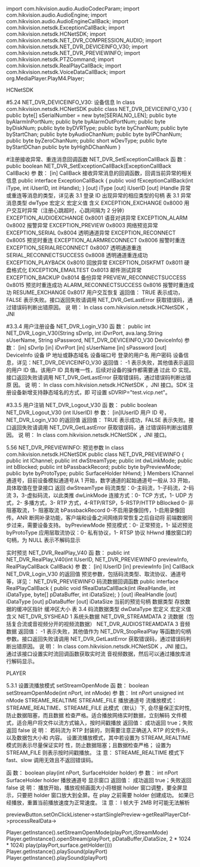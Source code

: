 import com.hikvision.audio.AudioCodecParam;
import com.hikvision.audio.AudioEngine;
import com.hikvision.audio.AudioEngineCallBack;
import com.hikvision.netsdk.ExceptionCallBack;
import com.hikvision.netsdk.HCNetSDK;
import com.hikvision.netsdk.NET_DVR_COMPRESSION_AUDIO;
import com.hikvision.netsdk.NET_DVR_DEVICEINFO_V30;
import com.hikvision.netsdk.NET_DVR_PREVIEWINFO;
import com.hikvision.netsdk.PTZCommand;
import com.hikvision.netsdk.RealPlayCallBack;
import com.hikvision.netsdk.VoiceDataCallBack;
import org.MediaPlayer.PlayM4.Player;


HCNetSDK

#5.24 NET_DVR_DEVICEINFO_V30: 设备信息
In class com.hikvision.netsdk.HCNetSDK
public class NET_DVR_DEVICEINFO_V30
{
public byte[] sSerialNumber = new byte[SERIALNO_LEN];
public byte byAlarmInPortNum;
public byte byAlarmOutPortNum;
public byte byDiskNum;
public byte byDVRType;
public byte byChanNum;
public byte byStartChan;
public byte byAudioChanNum;
public byte byIPChanNum;
public byte byZeroChanNum;
public short  wDevType;
public byte byStartDChan
public byte byHighDChanNum
}


#注册接收异常、重连消息回调函数 NET_DVR_SetExceptionCallBack
函 数：  public boolean NET_DVR_SetExceptionCallBack(ExceptionCallBack CallBack)
参 数：  [in] CallBack  接收异常消息的回调函数，回调当前异常的相关信息
public interface ExceptionCallBack {
public void fExceptionCallBack(int iType, int iUserID, int iHandle);
}
[out] iType
[out] iUserID
[out] iHandle
异常或重连等消息的类型，详见表 3.1
登录 ID
出现异常的相应类型的句柄
表 3.1 异常消息类型
dwType  宏定义  宏定义值  含义
EXCEPTION_EXCHANGE  0x8000  用户交互时异常（注册心跳超时，心跳间隔为 2 分钟）
EXCEPTION_AUDIOEXCHANGE  0x8001  语音对讲异常
EXCEPTION_ALARM  0x8002  报警异常
EXCEPTION_PREVIEW  0x8003  网络预览异常
EXCEPTION_SERIAL  0x8004  透明通道异常
EXCEPTION_RECONNECT  0x8005  预览时重连
EXCEPTION_ALARMRECONNECT  0x8006  报警时重连
EXCEPTION_SERIALRECONNECT  0x8007  透明通道重连
SERIAL_RECONNECTSUCCESS  0x8008  透明通道重连成功
EXCEPTION_PLAYBACK  0x8010  回放异常
EXCEPTION_DISKFMT  0x8011  硬盘格式化
EXCEPTION_EMAILTEST  0x8013  邮件测试异常
EXCEPTION_BACKUP  0x8014  备份异常
PREVIEW_RECONNECTSUCCESS  0x8015  预览时重连成功
ALARM_RECONNECTSUCCESS  0x8016  报警时重连成功
RESUME_EXCHANGE  0x8017  用户交互恢复
返回值：  TRUE 表示成功，FALSE 表示失败。接口返回失败请调用 NET_DVR_GetLastError 获取错误码，通
过错误码判断出错原因。
说 明：  In class com.hikvision.netsdk.HCNetSDK ，JNI



#3.3.4  用户注册设备 NET_DVR_Login_V30
函 数：  public int NET_DVR_Login_V30(String sDvrIp, int iDvrPort, ava.lang.String sUserName, String
sPassword, NET_DVR_DEVICEINFO_V30 DeviceInfo)
参 数：  [in] sDvrIp
[in] iDvrPort
[in] sUserName
[in] sPassword
[out] DeviceInfo
设备 IP 地址或静态域名
设备端口号
登录的用户名
用户密码
设备信息，详见：NET_DVR_DEVICEINFO_V30
返回值：  -1 表示失败，其他值表示返回的用户 ID 值。该用户 ID 具有唯一性，后续对设备的操作都需要通
过此 ID 实现。接口返回失败请调用 NET_DVR_GetLastError 获取错误码，通过错误码判断出错原
因。
说 明：  In class com.hikvision.netsdk.HCNetSDK ，JNI  接口。SDK 注册设备新增支持静态域名的方式，即
可设置 sDVRIP="test.vicp.net"。



#3.3.5  用户注销 NET_DVR_Logout_V30
函 数：  public boolean NET_DVR_Logout_V30 (int lUserID)
参 数：  [in]lUserID  用户 ID 号，NET_DVR_Login_V30 的返回值
返回值：  TRUE 表示成功，FALSE 表示失败。接口返回失败请调用 NET_DVR_GetLastError 获取错误码，通
过错误码判断出错原因。
说 明：  In class com.hikvision.netsdk.HCNetSDK ，JNI  接口。




5.56 NET_DVR_PREVIEWINFO: 预览参数
In class com.hikvision.netsdk.HCNetSDK
public class NET_DVR_PREVIEWINFO
{
public int lChannel;
public int dwStreamType;
public int dwLinkMode;
public int bBlocked;
public int bPassbackRecord;
public byte byPreviewMode;
public byte byProtoType;
public SurfaceHolder hHwnd;
}
Members
lChannel
通道号，目前设备模拟通道号从 1 开始，数字通道的起始通道号一般从 33 开始，具体取值在登录接口
返回
dwStreamType
码流类型：0-主码流，1-子码流，2-码流 3，3-虚拟码流，以此类推
dwLinkMode
连接方式：0- TCP 方式，1- UDP 方式，2- 多播方式，3- RTP 方式，4-RTP/RTSP，5-RSTP/HTTP
bBlocked
0- 非阻塞取流，1- 阻塞取流
bPassbackRecord
0-不启用录像回传，1-启用录像回传。ANR 断网补录功能，客户端和设备之间网络异常恢复之后自动将
前端数据同步过来，需要设备支持。
byPreviewMode
预览模式：0- 正常预览，1- 延迟预览
byProtoType
应用层取流协议：0- 私有协议，1- RTSP 协议
hHwnd
播放窗口的句柄，为 NULL 表示不解码显示


实时预览 NET_DVR_RealPlay_V40
函 数：  public int NET_DVR_RealPlay_V40(int lUserID, NET_DVR_PREVIEWINFO previewInfo, RealPlayCallBack
CallBack)
参 数：  [in] lUserID
[in] previewInfo
[in] CallBack
NET_DVR_Login_V30 的返回值
预览参数，包括码流类型、取流协议、通道号等，详见：
NET_DVR_PREVIEWINFO
码流数据回调函数
public interface RealPlayCallBack {
public void fRealDataCallBack(int iRealHandle, int iDataType, byte[] pDataBuffer, int iDataSize);
}
[out] iRealHandle
[out] iDataType
[out] pDataBuffer
[out] iDataSize
当前的预览句柄
数据类型
存放数据的缓冲区指针
缓冲区大小
表 3.4 码流数据类型
dwDataType  宏定义  宏定义值  含义
NET_DVR_SYSHEAD  1  系统头数据
NET_DVR_STREAMDATA  2  流数据（包括复合流或音视频分开的视频流数据）
NET_DVR_AUDIOSTREAMDATA  3  音频数据
返回值：  -1 表示失败，其他值作为 NET_DVR_StopRealPlay 等函数的句柄参数。接口返回失败请调用
NET_DVR_GetLastError 获取错误码，通过错误码判断出错原因。
说 明：  In class com.hikvision.netsdk.HCNetSDK ，JNI  接口。通过该接口设置实时流回调函数获取实时流
音视频数据，然后可以通过播放库进行解码显示。



PLAYER


5.3.1  设置流播放模式 setStreamOpenMode
函 数：
boolean setStreamOpenMode(int nPort, int nMode)
参 数： Int nPort
unsigned int nMode
STREAME_REALTIME
STREAME_FILE
播放通道号
流播放模式：STREAME_REALTIME、STREAME_FILE
此模式（默认）下, 会尽量保正实时性, 防止数据阻塞，而且数据
检查严格。适合播放网络实时数据，立刻解码
文件模式，适合用户将文件以流方式输入，按时间戳播放
返回值： 成功返回 true；失败返回 false
说 明：
若码流为 RTP 封装的，则需要注意正确送入 RTP 的文件头，以及数据包大小和
内容。
设置流播放模式，其中若设置为 STREAM_REALTIME 模式则表示尽量保证实时
性，防止数据阻塞；且数据检查严格；
设置为 STREAM_FILE 则表示按时间戳播放。
注 意：
STREAME_REALTIME 模式下 fast、slow 调用无效且不返回错误码。



函 数： boolean play(int nPort, SurfaceHolder holder)
参 数： int nPort
SurfaceHolder holder
播放通道号
显示窗口
返回值： 成功返回 true；失败返回 false
说 明：
播放开始，播放视频画面大小将根据 holder 窗口调整，要全屏显示，只要把 holder
窗口放大到全屏。在 play 之前需要 holder 创建成功。
如果已经播放，重置当前播放速度为正常速度。
注 意：
I 帧大于 2MB 时可能无法解析


previewButton.setOnClickListener->startSinglePreview->getRealPlayerCbf->processRealData->

Player.getInstance().setStreamOpenMode(playPort,iStreamMode)
Player.getInstance().openStream(playPort, pDataBuffer,iDataSize, 2 * 1024 * 1024)
play(playPort,surface.getHolder()))
Player.getInstance().playSound(playPort)
Player.getInstance().playSound(playPort)
